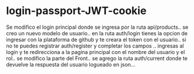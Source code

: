 # login-passport-JWT-cookie
Se modifico el login principal donde se ingresa por la ruta api/products..
se creo un nuevo modelo de usuario..
en la ruta auth/login tienes la opcion de ingresar con la plataforma de github y te creara el token con el usuario..
si no te puedes registrar auth/register y completar los campos ..
ingresas al login y te redirecciona a la pagina principal con el nombre del usuario y el rol..
se modifico la parte del Front..
se agrego la ruta auth/current donde te devuelve la respuesta del usuario logueado en json...
